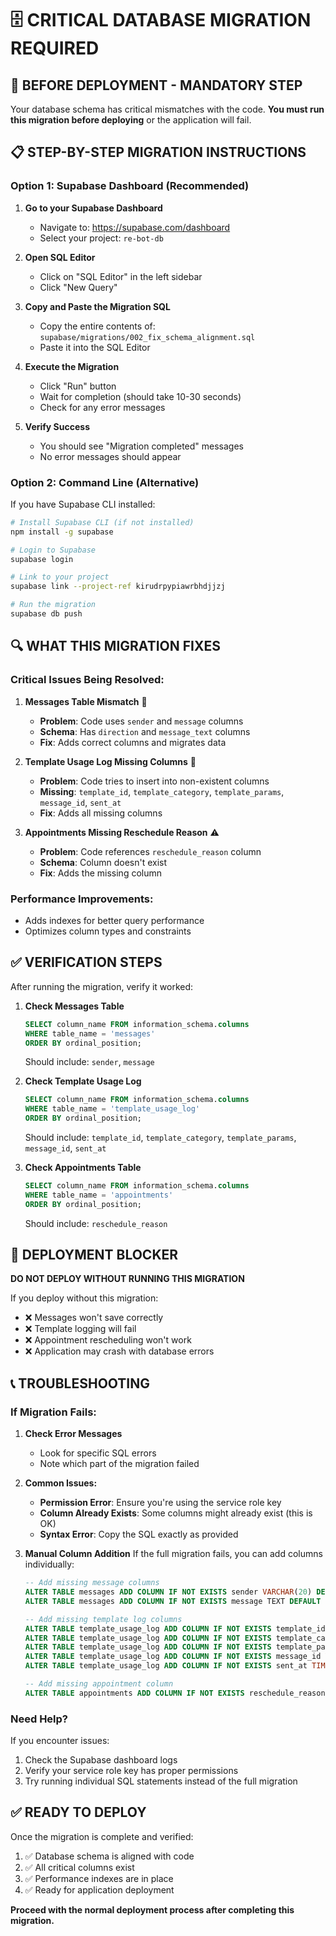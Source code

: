 # 🗄️ CRITICAL DATABASE MIGRATION REQUIRED

## 🚨 **BEFORE DEPLOYMENT - MANDATORY STEP**

Your database schema has critical mismatches with the code. **You must run this migration before deploying** or the application will fail.

## 📋 **STEP-BY-STEP MIGRATION INSTRUCTIONS**

### **Option 1: Supabase Dashboard (Recommended)**

1. **Go to your Supabase Dashboard**
   - Navigate to: https://supabase.com/dashboard
   - Select your project: `re-bot-db`

2. **Open SQL Editor**
   - Click on "SQL Editor" in the left sidebar
   - Click "New Query"

3. **Copy and Paste the Migration SQL**
   - Copy the entire contents of: `supabase/migrations/002_fix_schema_alignment.sql`
   - Paste it into the SQL Editor

4. **Execute the Migration**
   - Click "Run" button
   - Wait for completion (should take 10-30 seconds)
   - Check for any error messages

5. **Verify Success**
   - You should see "Migration completed" messages
   - No error messages should appear

### **Option 2: Command Line (Alternative)**

If you have Supabase CLI installed:

```bash
# Install Supabase CLI (if not installed)
npm install -g supabase

# Login to Supabase
supabase login

# Link to your project
supabase link --project-ref kirudrpypiawrbhdjjzj

# Run the migration
supabase db push
```

## 🔍 **WHAT THIS MIGRATION FIXES**

### **Critical Issues Being Resolved:**

1. **Messages Table Mismatch** 🚨
   - **Problem**: Code uses `sender` and `message` columns
   - **Schema**: Has `direction` and `message_text` columns
   - **Fix**: Adds correct columns and migrates data

2. **Template Usage Log Missing Columns** 🚨
   - **Problem**: Code tries to insert into non-existent columns
   - **Missing**: `template_id`, `template_category`, `template_params`, `message_id`, `sent_at`
   - **Fix**: Adds all missing columns

3. **Appointments Missing Reschedule Reason** ⚠️
   - **Problem**: Code references `reschedule_reason` column
   - **Schema**: Column doesn't exist
   - **Fix**: Adds the missing column

### **Performance Improvements:**
- Adds indexes for better query performance
- Optimizes column types and constraints

## ✅ **VERIFICATION STEPS**

After running the migration, verify it worked:

1. **Check Messages Table**
   ```sql
   SELECT column_name FROM information_schema.columns 
   WHERE table_name = 'messages' 
   ORDER BY ordinal_position;
   ```
   Should include: `sender`, `message`

2. **Check Template Usage Log**
   ```sql
   SELECT column_name FROM information_schema.columns 
   WHERE table_name = 'template_usage_log' 
   ORDER BY ordinal_position;
   ```
   Should include: `template_id`, `template_category`, `template_params`, `message_id`, `sent_at`

3. **Check Appointments Table**
   ```sql
   SELECT column_name FROM information_schema.columns 
   WHERE table_name = 'appointments' 
   ORDER BY ordinal_position;
   ```
   Should include: `reschedule_reason`

## 🚨 **DEPLOYMENT BLOCKER**

**DO NOT DEPLOY WITHOUT RUNNING THIS MIGRATION**

If you deploy without this migration:
- ❌ Messages won't save correctly
- ❌ Template logging will fail
- ❌ Appointment rescheduling won't work
- ❌ Application may crash with database errors

## 📞 **TROUBLESHOOTING**

### **If Migration Fails:**

1. **Check Error Messages**
   - Look for specific SQL errors
   - Note which part of the migration failed

2. **Common Issues:**
   - **Permission Error**: Ensure you're using the service role key
   - **Column Already Exists**: Some columns might already exist (this is OK)
   - **Syntax Error**: Copy the SQL exactly as provided

3. **Manual Column Addition**
   If the full migration fails, you can add columns individually:

   ```sql
   -- Add missing message columns
   ALTER TABLE messages ADD COLUMN IF NOT EXISTS sender VARCHAR(20) DEFAULT 'lead';
   ALTER TABLE messages ADD COLUMN IF NOT EXISTS message TEXT DEFAULT '';

   -- Add missing template log columns
   ALTER TABLE template_usage_log ADD COLUMN IF NOT EXISTS template_id VARCHAR(255);
   ALTER TABLE template_usage_log ADD COLUMN IF NOT EXISTS template_category VARCHAR(100);
   ALTER TABLE template_usage_log ADD COLUMN IF NOT EXISTS template_params JSONB;
   ALTER TABLE template_usage_log ADD COLUMN IF NOT EXISTS message_id VARCHAR(255);
   ALTER TABLE template_usage_log ADD COLUMN IF NOT EXISTS sent_at TIMESTAMP WITH TIME ZONE DEFAULT NOW();

   -- Add missing appointment column
   ALTER TABLE appointments ADD COLUMN IF NOT EXISTS reschedule_reason TEXT;
   ```

### **Need Help?**

If you encounter issues:
1. Check the Supabase dashboard logs
2. Verify your service role key has proper permissions
3. Try running individual SQL statements instead of the full migration

## ✅ **READY TO DEPLOY**

Once the migration is complete and verified:
1. ✅ Database schema is aligned with code
2. ✅ All critical columns exist
3. ✅ Performance indexes are in place
4. ✅ Ready for application deployment

**Proceed with the normal deployment process after completing this migration.**

